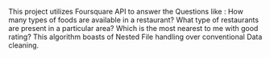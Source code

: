 This project utilizes Foursquare API to answer the Questions like : How many types of foods are available in a restaurant? What type of restaurants are present in a particular area? Which is the most nearest to me with good rating? This algorithm boasts of Nested File handling over conventional Data cleaning.

